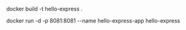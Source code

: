 
docker build -t hello-express .

docker run -d -p 8081:8081 --name hello-express-app hello-express

